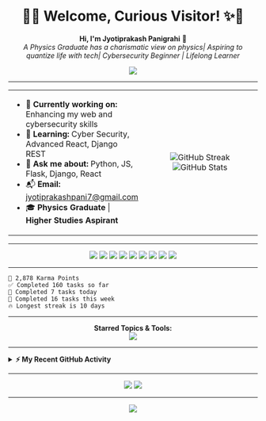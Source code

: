 <!-- VIBRANT GREETING -->
<h1 align="center">
  👋✨ Welcome, Curious Visitor! ✨👋
</h1>
<p align="center">
  <b>Hi, I'm Jyotiprakash Panigrahi</b> 🎯<br>
  <i>A Physics Graduate has a charismatic view on physics| Aspiring to quantize life with tech| Cybersecurity Beginner | Lifelong Learner</i>
</p>
<p align="center">
  <img src="https://readme-typing-svg.demolab.com?font=Fira+Code&pause=1000&color=36BCF7&center=true&vCenter=true&width=500&lines=Welcome+to+my+GitHub+Profile!;Physics+Graduate+and+Tech+Enthusiast;Cyber+Security+Beginner;Passionate+about+Web+Development;Let%27s+Build+Something+Awesome!">
</p>

---

<!-- PROFILE QUICK INFO -->
<table width="100%">
  <tr>
    <td width="50%">
      <ul>
        <li>🔭 <b>Currently working on:</b> Enhancing my web and cybersecurity skills</li>
        <li>🌱 <b>Learning:</b> Cyber Security, Advanced React, Django REST</li>
        <li>💬 <b>Ask me about:</b> Python, JS, Flask, Django, React</li>
        <li>📬 <b>Email:</b> <a href="mailto:jyotiprakashpani7@gmail.com">jyotiprakashpani7@gmail.com</a></li>
        <li>🎓 <b>Physics Graduate</b> | <b>Higher Studies Aspirant</b></li>
      </ul>
    </td>
    <td width="50%" align="center">
      <img src="https://github-readme-streak-stats.herokuapp.com/?user=Jyotiprakash07&theme=tokyonight" alt="GitHub Streak"/>
      <br>
      <img src="https://github-readme-stats.vercel.app/api?username=Jyotiprakash07&show_icons=true&theme=tokyonight" alt="GitHub Stats"/>
    </td>
  </tr>
</table>

---

<!-- SKILLS & STACK BADGES -->
<p align="center">
  <img src="https://img.shields.io/badge/HTML5-E34F26?logo=html5&logoColor=white&style=for-the-badge" />
  <img src="https://img.shields.io/badge/CSS3-1572B6?logo=css3&logoColor=white&style=for-the-badge" />
  <img src="https://img.shields.io/badge/JavaScript-F7DF1E?logo=javascript&logoColor=black&style=for-the-badge" />
  <img src="https://img.shields.io/badge/React-61DAFB?logo=react&logoColor=black&style=for-the-badge" />
  <img src="https://img.shields.io/badge/Flask-000?logo=flask&logoColor=white&style=for-the-badge" />
  <img src="https://img.shields.io/badge/Python-3776AB?logo=python&logoColor=white&style=for-the-badge" />
  <img src="https://img.shields.io/badge/Django-092E20?logo=django&logoColor=white&style=for-the-badge" />
  <img src="https://img.shields.io/badge/Cyber%20Security-beginner-success?style=for-the-badge" />
  <img src="https://img.shields.io/badge/Physics%20Graduate-blueviolet?style=for-the-badge" />
</p>

---

<!-- STATS BOX (Like Karma, Tasks, Streak) -->
```text
🏅 2,878 Karma Points
✅ Completed 160 tasks so far
🚀 Completed 7 tasks today
📅 Completed 16 tasks this week
🔥 Longest streak is 10 days
```

---

<!-- STARRED TOPICS (replace with your own or use icons) -->
<p align="center">
  <b>Starred Topics & Tools:</b><br>
  <img src="https://skillicons.dev/icons?i=js,react,python,flask,django,html,css,github,linux,git" />
</p>

---

<!-- RECENT ACTIVITY (static example, for live see below) -->
<details>
  <summary><b>⚡ My Recent GitHub Activity</b></summary>
  
- Opened PR #3845 in webpack/webpack.js.org
- Commented on #7 in madlabsinc/teachcode
- Merged PR #64 in iamgeorge007/Crypt
- Merged PR #181 in madlabsinc/menu-cli
- Closed issue #180 in madlabsinc/menu-cli

<!-- To show live activity, use: 
https://github.com/Readme-Workflows/recent-activity
and follow instructions to generate your own SVG -->
</details>

---

<!-- SOCIAL / CONTACT BADGES -->
<p align="center">
  <a href="mailto:jyotiprakashpani7@gmail.com"><img src="https://img.shields.io/badge/Email-Contact%20Me-red?style=for-the-badge&logo=gmail"></a>
  <a href="https://t.me/yourtelegramusername"><img src="https://img.shields.io/badge/Telegram-Join-blue?logo=telegram&style=for-the-badge"></a>
  <!-- Add your YouTube or other links if active -->
</p>

---

<!-- GITHUB TROPHY (optional) -->
<p align="center">
  <img src="https://github-profile-trophy.vercel.app/?username=Jyotiprakash07&theme=onestar" />
</p>
